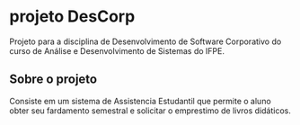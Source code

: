 # projeto DesCorp

Projeto para a disciplina de Desenvolvimento de Software Corporativo do curso de Análise e Desenvolvimento de Sistemas do IFPE.

## Sobre o projeto

Consiste em um sistema de Assistencia Estudantil que permite o aluno obter seu fardamento semestral e solicitar o emprestimo de livros didáticos.
